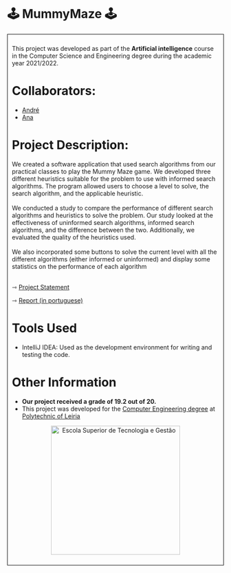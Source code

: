 <h1>🕹️ MummyMaze 🕹️</h1>

<div style="border: 1px solid black; padding: 10px;">
<p>This project was developed as part of the <strong>Artificial intelligence</strong> course in the Computer Science and Engineering degree during the academic year 2021/2022.
<h1>Collaborators:</h1>
<ul>
<li><a href="https://github.com/andrepintoo">André</a></li>
<li><a href="https://github.com/Yunikyon">Ana</a></li>
</ul>
<h1>Project Description:</h1>
We created a software application that used search algorithms from our practical classes to play the Mummy Maze game. We developed three different heuristics suitable for the problem to use with informed search algorithms. The program allowed users to choose a level to solve, the search algorithm, and the applicable heuristic.
<br><br>
We conducted a study to compare the performance of different search algorithms and heuristics to solve the problem. Our study looked at the effectiveness of uninformed search algorithms, informed search algorithms, and the difference between the two. Additionally, we evaluated the quality of the heuristics used.
<br><br>
We also incorporated some buttons to solve the current level with all the different algorithms (either informed or uninformed) and display some statistics on the performance of each algorithm
<br>
<br>
<p>&#8702; <a href="https://github.com/andrepintoo/MummyMaze-AI/blob/main/Project_Sheet_2021_2022_EN.pdf">Project Statement</a></p>
<p>&#8702; <a href="https://github.com/andrepintoo/MummyMaze-AI/blob/main/IA_Report_2201711_2201723.pdf">Report (in portuguese)</a></p>

<h1>Tools Used</h1>
<ul>
<li>IntelliJ IDEA: Used as the development environment for writing and testing the code.</li>
</ul>

<h1>Other Information</h1>
<ul>
  <li><strong>Our project received a grade of 19.2 out of 20.</strong></li>
  <li>This project was developed for the <a href="https://www.ipleiria.pt/curso/licenciatura-em-engenharia-informatica/" rel="nofollow">Computer Engineering degree</a> at <a href="https://www.ipleiria.pt" rel="nofollow">Polytechnic of Leiria</a></li>
</ul>
<p align="center"><a href="https://www.ipleiria.pt/estg/" rel="nofollow"><img src="https://camo.githubusercontent.com/f11c2f47a7221ed3eb4c80f84fe7c67414e23377aff6c6af3182c88624fbbbea/68747470733a2f2f7777772e69706c65697269612e70742f6e6f726d617367726166696361732f77702d636f6e74656e742f75706c6f6164732f73697465732f38302f323031372f30392f657374675f682d30312e6a7067" width="300" alt="Escola Superior de Tecnologia e Gestão" title="Escola Superior de Tecnologia e Gestão" data-canonical-src="https://www.ipleiria.pt/normasgraficas/wp-content/uploads/sites/80/2017/09/estg_h-01.jpg" style="max-width: 100%;"></a></p>
</div>

